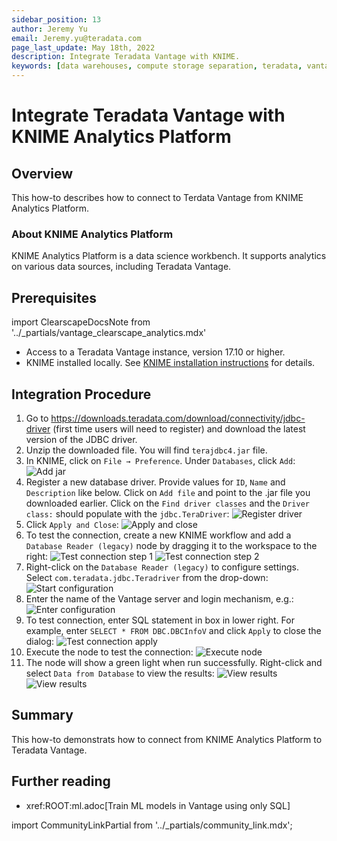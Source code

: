 ```yaml
---
sidebar_position: 13
author: Jeremy Yu
email: Jeremy.yu@teradata.com
page_last_update: May 18th, 2022
description: Integrate Teradata Vantage with KNIME.
keywords: [data warehouses, compute storage separation, teradata, vantage, cloud data platform, object storage, business intelligence, enterprise analytics]
---
```


# Integrate Teradata Vantage with KNIME Analytics Platform

## Overview

This how-to describes how to connect to Terdata Vantage from KNIME Analytics Platform.

### About KNIME Analytics Platform

KNIME Analytics Platform is a data science workbench. It supports analytics on various data sources, including Teradata Vantage.

## Prerequisites


import ClearscapeDocsNote from '../_partials/vantage_clearscape_analytics.mdx'

* Access to a Teradata Vantage instance, version 17.10 or higher.
  <ClearscapeDocsNote />
* KNIME installed locally. See [KNIME installation instructions](https://www.knime.com/installation) for details.

## Integration Procedure

1. Go to https://downloads.teradata.com/download/connectivity/jdbc-driver (first time users will need to register) and download the latest version of the JDBC driver.
2. Unzip the downloaded file. You will find `terajdbc4.jar` file.
3. In KNIME, click on `File → Preference`. Under `Databases`, click `Add`:
![Add jar](../other-integrations/images/integrate-teradata-vantage-with-knime/add-jar.png)
4. Register a new database driver. Provide values for `ID`, `Name` and `Description` like below. Click on `Add file` and point to the .jar file you downloaded earlier. Click on the `Find driver classes` and the `Driver class:` should populate with the `jdbc.TeraDriver`:
![Register driver](../other-integrations/images/integrate-teradata-vantage-with-knime/register-driver.png)
5. Click `Apply and Close`:
![Apply and close](../other-integrations/images/integrate-teradata-vantage-with-knime/apply-and-close.png)
6. To test the connection, create a new KNIME workflow and add a `Database Reader (legacy)` node by dragging it to the workspace to the right:
![Test connection step 1](../other-integrations/images/integrate-teradata-vantage-with-knime/test-connection-1.png)
![Test connection step 2](../other-integrations/images/integrate-teradata-vantage-with-knime/test-connection-2.png)
7. Right-click on the `Database Reader (legacy)` to configure settings. Select `com.teradata.jdbc.Teradriver` from the drop-down:
![Start configuration](../other-integrations/images/integrate-teradata-vantage-with-knime/start-configuration.png)
8. Enter the name of the Vantage server and login mechanism, e.g.:
![Enter configuration](../other-integrations/images/integrate-teradata-vantage-with-knime/enter-configuration.png)
9. To test connection, enter SQL statement in box in lower right. For example, enter `SELECT * FROM DBC.DBCInfoV` and click `Apply` to close the dialog:
![Test connection apply](../other-integrations/images/integrate-teradata-vantage-with-knime/test-connection-apply.png)
10. Execute the node to test the connection:
![Execute node](../other-integrations/images/integrate-teradata-vantage-with-knime/execute-node.png)
11. The node will show a green light when run successfully. Right-click and select `Data from Database` to view the results:
![View results](../other-integrations/images/integrate-teradata-vantage-with-knime/view-results.png)
![View results](../other-integrations/images/integrate-teradata-vantage-with-knime/view-results-final.png)


## Summary

This how-to demonstrats how to connect from KNIME Analytics Platform to Teradata Vantage.

## Further reading
* xref:ROOT:ml.adoc[Train ML models in Vantage using only SQL]

import CommunityLinkPartial from '../_partials/community_link.mdx';

<CommunityLinkPartial />